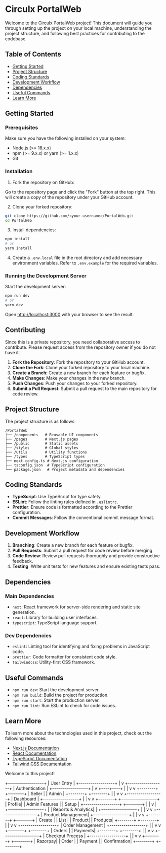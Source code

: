 # Circulx PortalWeb

Welcome to the Circulx PortalWeb project! This document will guide you through setting up the project on your local machine, understanding the project structure, and following best practices for contributing to the codebase.

## Table of Contents

- [Getting Started](#getting-started)
- [Project Structure](#project-structure)
- [Coding Standards](#coding-standards)
- [Development Workflow](#development-workflow)
- [Dependencies](#dependencies)
- [Useful Commands](#useful-commands)
- [Learn More](#learn-more)

## Getting Started

### Prerequisites

Make sure you have the following installed on your system:

- Node.js (>= 18.x.x)
- npm (>= 9.x.x) or yarn (>= 1.x.x)
- Git

### Installation

1. Fork the repository on GitHub:

Go to the repository page and click the "Fork" button at the top right. This will create a copy of the repository under your GitHub account.

2. Clone your forked repository:

```bash
git clone https://github.com/<your-username>/PortalWeb.git
cd PortalWeb
```

3. Install dependencies:

```bash
npm install
# or
yarn install
```

4. Create a `.env.local` file in the root directory and add necessary environment variables. Refer to `.env.example` for the required variables.

### Running the Development Server

Start the development server:

```bash
npm run dev
# or
yarn dev
```

Open [http://localhost:3000](http://localhost:3000) with your browser to see the result.

## Contributing

Since this is a private repository, you need collaborative access to contribute. Please request access from the repository owner if you do not have it.

1. **Fork the Repository**: Fork the repository to your GitHub account.
2. **Clone the Fork**: Clone your forked repository to your local machine.
3. **Create a Branch**: Create a new branch for each feature or bugfix.
4. **Make Changes**: Make your changes in the new branch.
5. **Push Changes**: Push your changes to your forked repository.
6. **Submit a Pull Request**: Submit a pull request to the main repository for code review.

## Project Structure

The project structure is as follows:

```
/PortalWeb
├── /components   # Reusable UI components
├── /pages        # Next.js pages
├── /public       # Static assets
├── /styles       # Global styles
├── /utils        # Utility functions
├── /types        # TypeScript types
├── next.config.ts # Next.js configuration
├── tsconfig.json  # TypeScript configuration
└── package.json   # Project metadata and dependencies
```

## Coding Standards

- **TypeScript**: Use TypeScript for type safety.
- **ESLint**: Follow the linting rules defined in `.eslintrc`.
- **Prettier**: Ensure code is formatted according to the Prettier configuration.
- **Commit Messages**: Follow the conventional commit message format.

## Development Workflow

1. **Branching**: Create a new branch for each feature or bugfix.
2. **Pull Requests**: Submit a pull request for code review before merging.
3. **Code Review**: Review pull requests thoroughly and provide constructive feedback.
4. **Testing**: Write unit tests for new features and ensure existing tests pass.

## Dependencies

### Main Dependencies

- `next`: React framework for server-side rendering and static site generation.
- `react`: Library for building user interfaces.
- `typescript`: TypeScript language support.

### Dev Dependencies

- `eslint`: Linting tool for identifying and fixing problems in JavaScript code.
- `prettier`: Code formatter for consistent code style.
- `tailwindcss`: Utility-first CSS framework.

## Useful Commands

- `npm run dev`: Start the development server.
- `npm run build`: Build the project for production.
- `npm run start`: Start the production server.
- `npm run lint`: Run ESLint to check for code issues.

## Learn More

To learn more about the technologies used in this project, check out the following resources:

- [Next.js Documentation](https://nextjs.org/docs)
- [React Documentation](https://reactjs.org/docs/getting-started.html)
- [TypeScript Documentation](https://www.typescriptlang.org/docs/)
- [Tailwind CSS Documentation](https://tailwindcss.com/docs)

Welcome to this project!




+------------------+
|   User Entry     |
+------------------+
         |
         v
+------------------+
|  Authentication  |
+------------------+
         |
         v
    +----+----+
    |         |
    v         v
+--------+  +--------+
| Seller |  | Admin  |
+--------+  +--------+
    |         |
    v         v
+------------------+
|    Dashboard     |
+------------------+
    |         |
    v         v
+--------+  +------------------+
| Profile|  | Admin Features   |
| Setup  |  +------------------+
+--------+         |
    |             v
    |     +------------------+
    |     | Reports & Analytics|
    |     +------------------+
    |             |
    v             v
+------------------+
| Product Management|
+------------------+
    |         |
    v         v
+--------+  +--------+
| Create |  | List   |
| Product|  | Products|
+--------+  +--------+
    |         |
    v         v
+------------------+
| Order Management |
+------------------+
    |         |
    v         v
+--------+  +--------+
| Orders |  | Payments|
+--------+  +--------+
    |         |
    v         v
+------------------+
| Checkout Process |
+------------------+
    |         |
    v         v
+--------+  +--------+
| Razorpay|  | Order |
| Payment |  | Confirmation|
+--------+  +--------+
